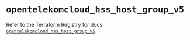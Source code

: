 # `opentelekomcloud_hss_host_group_v5`

Refer to the Terraform Registry for docs: [`opentelekomcloud_hss_host_group_v5`](https://registry.terraform.io/providers/opentelekomcloud/opentelekomcloud/1.36.42/docs/resources/hss_host_group_v5).
